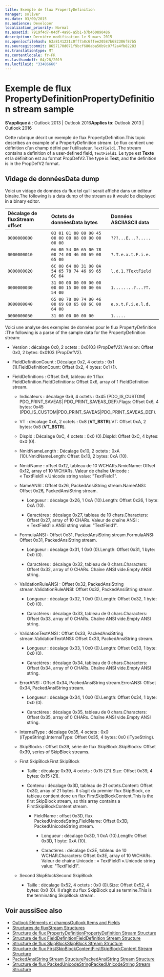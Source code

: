 ```yaml
---
title: Exemple de flux PropertyDefinition
manager: soliver
ms.date: 03/09/2015
ms.audience: Developer
localization_priority: Normal
ms.assetid: 7919f4d7-04df-4a96-a5b1-b7b460890486
description: Dernière modification le 9 mars 2015
ms.openlocfilehash: 63a8141221c0ff7a8c6ffee20587b682386f87b5
ms.sourcegitcommit: 8657170d071f9bcf680aba50b9c07f2a4fb82283
ms.translationtype: MT
ms.contentlocale: fr-FR
ms.lasthandoff: 04/28/2019
ms.locfileid: "33406660"
---
```

# <a name="propertydefinition-stream-sample"></a><span data-ttu-id="00846-103">Exemple de flux PropertyDefinition</span><span class="sxs-lookup"><span data-stu-id="00846-103">PropertyDefinition stream sample</span></span>

<span data-ttu-id="00846-104">**S’applique à** : Outlook 2013 | Outlook 2016</span><span class="sxs-lookup"><span data-stu-id="00846-104">**Applies to**: Outlook 2013 | Outlook 2016</span></span> 
  
<span data-ttu-id="00846-105">Cette rubrique décrit un exemple de flux PropertyDefinition.</span><span class="sxs-lookup"><span data-stu-id="00846-105">This topic describes an example of a PropertyDefinition stream.</span></span> <span data-ttu-id="00846-106">Le flux contient une définition d’un champ défini par l’utilisateur,  `TextField1` .</span><span class="sxs-lookup"><span data-stu-id="00846-106">The stream contains a definition of a user-defined field,  `TextField1`.</span></span> <span data-ttu-id="00846-107">Le type est **Texte** et la définition est au format PropDefV2.</span><span class="sxs-lookup"><span data-stu-id="00846-107">The type is **Text**, and the definition is in the PropDefV2 format.</span></span>
  
## <a name="data-dump"></a><span data-ttu-id="00846-108">Vidage de données</span><span class="sxs-lookup"><span data-stu-id="00846-108">Data dump</span></span>

<span data-ttu-id="00846-109">Voici un vidage de données du flux tel qu’il serait affiché dans un éditeur binaire.</span><span class="sxs-lookup"><span data-stu-id="00846-109">The following is a data dump of the stream as it would be displayed in a binary editor.</span></span>
  
|<span data-ttu-id="00846-110">Décalage de flux</span><span class="sxs-lookup"><span data-stu-id="00846-110">Stream offset</span></span>|<span data-ttu-id="00846-111">Octets de données</span><span class="sxs-lookup"><span data-stu-id="00846-111">Data bytes</span></span>|<span data-ttu-id="00846-112">Données ASCII</span><span class="sxs-lookup"><span data-stu-id="00846-112">ASCII data</span></span>|
|:-----|:-----|:-----|
| `0000000000` <br/> | `03 01 01 00 00 00 45 00 00 00 08 00 00 00 00 00` <br/> | `???...E...?.....` <br/> |
| `0000000010` <br/> | `0A 00 54 00 65 00 78 00 74 00 46 00 69 00 65 00` <br/> | `?.T.e.x.t.F.i.e.` <br/> |
| `0000000020` <br/> | `6C 00 64 00 31 00 0A 54 65 78 74 46 69 65 6C 64` <br/> | `l.d.1.?TextField` <br/> |
| `0000000030` <br/> | `31 00 00 00 00 00 00 00 00 15 00 00 00 0A 54 00` <br/> | `1........?...?T.` <br/> |
| `0000000040` <br/> | `65 00 78 00 74 00 46 00 69 00 65 00 6C 00 64 00` <br/> | `e.x.t.F.i.e.l.d.` <br/> |
| `0000000050` <br/> | `31 00 00 00 00 00` <br/> | `1.....` <br/> |
   
<span data-ttu-id="00846-113">Voici une analyse des exemples de données pour le flux PropertyDefinition :</span><span class="sxs-lookup"><span data-stu-id="00846-113">The following is a parse of the sample data for the PropertyDefinition stream:</span></span>
  
- <span data-ttu-id="00846-114">Version : décalage 0x0, 2 octets : 0x0103 (PropDefV2).</span><span class="sxs-lookup"><span data-stu-id="00846-114">Version: Offset 0x0, 2 bytes: 0x0103 (PropDefV2).</span></span>
    
- <span data-ttu-id="00846-115">FieldDefinitionCount : Décalage 0x2, 4 octets : 0x1 (1).</span><span class="sxs-lookup"><span data-stu-id="00846-115">FieldDefinitionCount: Offset 0x2, 4 bytes: 0x1 (1).</span></span>
    
- <span data-ttu-id="00846-116">FieldDefinitions : Offset 0x6, tableau de 1 flux FieldDefinition.</span><span class="sxs-lookup"><span data-stu-id="00846-116">FieldDefinitions: Offset 0x6, array of 1 FieldDefinition stream.</span></span>
    
  - <span data-ttu-id="00846-117">Indicateurs : décalage 0x6, 4 octets : 0x45 (PDO_IS_CUSTOM| PDO_PRINT_SAVEAS| PDO_PRINT_SAVEAS_DEF).</span><span class="sxs-lookup"><span data-stu-id="00846-117">Flags: Offset 0x6, 4 bytes: 0x45 (PDO_IS_CUSTOM|PDO_PRINT_SAVEAS|PDO_PRINT_SAVEAS_DEF).</span></span>
    
  - <span data-ttu-id="00846-118">VT : décalage 0xA, 2 octets : 0x8 (**VT_BSTR**).</span><span class="sxs-lookup"><span data-stu-id="00846-118">VT: Offset 0xA, 2 bytes: 0x8 (**VT_BSTR**).</span></span>
    
  - <span data-ttu-id="00846-119">DispId : Décalage 0xC, 4 octets : 0x0 (0).</span><span class="sxs-lookup"><span data-stu-id="00846-119">DispId: Offset 0xC, 4 bytes: 0x0 (0).</span></span>
    
  - <span data-ttu-id="00846-120">NmidNameLength : Décalage 0x10, 2 octets : 0xA (10).</span><span class="sxs-lookup"><span data-stu-id="00846-120">NmidNameLength: Offset 0x10, 2 bytes: 0xA (10).</span></span>
    
  - <span data-ttu-id="00846-121">NmidName : offset 0x12, tableau de 10 WCHARs.</span><span class="sxs-lookup"><span data-stu-id="00846-121">NmidName: Offset 0x12, array of 10 WCHARs.</span></span> <span data-ttu-id="00846-122">Valeur de chaîne Unicode : « TextField1 ».</span><span class="sxs-lookup"><span data-stu-id="00846-122">Unicode string value: "TextField1".</span></span>
    
  - <span data-ttu-id="00846-123">NameANSI : Offset 0x26, PackedAnsiString stream.</span><span class="sxs-lookup"><span data-stu-id="00846-123">NameANSI: Offset 0x26, PackedAnsiString stream.</span></span>
    
    - <span data-ttu-id="00846-124">Longueur : décalage 0x26, 1 0xA (10).</span><span class="sxs-lookup"><span data-stu-id="00846-124">Length: Offset 0x26, 1 byte: 0xA (10).</span></span>
      
    - <span data-ttu-id="00846-125">Caractères : décalage 0x27, tableau de 10 chars.</span><span class="sxs-lookup"><span data-stu-id="00846-125">Characters: Offset 0x27, array of 10 CHARs.</span></span> <span data-ttu-id="00846-126">Valeur de chaîne ANSI : « TextField1 ».</span><span class="sxs-lookup"><span data-stu-id="00846-126">ANSI string value: "TextField1".</span></span>
    
  - <span data-ttu-id="00846-127">FormulaANSI : Offset 0x31, PackedAnsiString stream.</span><span class="sxs-lookup"><span data-stu-id="00846-127">FormulaANSI: Offset 0x31, PackedAnsiString stream.</span></span>
    
    - <span data-ttu-id="00846-128">Longueur : décalage 0x31, 1 0x0 (0).</span><span class="sxs-lookup"><span data-stu-id="00846-128">Length: Offset 0x31, 1 byte: 0x0 (0).</span></span>
      
    - <span data-ttu-id="00846-129">Caractères : décalage 0x32, tableau de 0 chars.</span><span class="sxs-lookup"><span data-stu-id="00846-129">Characters: Offset 0x32, array of 0 CHARs.</span></span> <span data-ttu-id="00846-130">Chaîne ANSI vide.</span><span class="sxs-lookup"><span data-stu-id="00846-130">Empty ANSI string.</span></span>
    
  - <span data-ttu-id="00846-131">ValidationRuleANSI : Offset 0x32, PackedAnsiString stream.</span><span class="sxs-lookup"><span data-stu-id="00846-131">ValidationRuleANSI: Offset 0x32, PackedAnsiString stream.</span></span>
    
    - <span data-ttu-id="00846-132">Longueur : décalage 0x32, 1 0x0 (0).</span><span class="sxs-lookup"><span data-stu-id="00846-132">Length: Offset 0x32, 1 byte: 0x0 (0).</span></span>
      
    - <span data-ttu-id="00846-133">Caractères : décalage 0x33, tableau de 0 chars.</span><span class="sxs-lookup"><span data-stu-id="00846-133">Characters: Offset 0x33, array of 0 CHARs.</span></span> <span data-ttu-id="00846-134">Chaîne ANSI vide.</span><span class="sxs-lookup"><span data-stu-id="00846-134">Empty ANSI string.</span></span>
    
  - <span data-ttu-id="00846-135">ValidationTextANSI : Offset 0x33, PackedAnsiString stream.</span><span class="sxs-lookup"><span data-stu-id="00846-135">ValidationTextANSI: Offset 0x33, PackedAnsiString stream.</span></span>
    
    - <span data-ttu-id="00846-136">Longueur : décalage 0x33, 1 0x0 (0).</span><span class="sxs-lookup"><span data-stu-id="00846-136">Length: Offset 0x33, 1 byte: 0x0 (0).</span></span>
      
    - <span data-ttu-id="00846-137">Caractères : décalage 0x34, tableau de 0 chars.</span><span class="sxs-lookup"><span data-stu-id="00846-137">Characters: Offset 0x34, array of 0 CHARs.</span></span> <span data-ttu-id="00846-138">Chaîne ANSI vide.</span><span class="sxs-lookup"><span data-stu-id="00846-138">Empty ANSI string.</span></span>
    
  - <span data-ttu-id="00846-139">ErrorANSI : Offset 0x34, PackedAnsiString stream.</span><span class="sxs-lookup"><span data-stu-id="00846-139">ErrorANSI: Offset 0x34, PackedAnsiString stream.</span></span>
    
    - <span data-ttu-id="00846-140">Longueur : décalage 0x34, 1 0x0 (0).</span><span class="sxs-lookup"><span data-stu-id="00846-140">Length: Offset 0x34, 1 byte: 0x0 (0).</span></span>
      
    - <span data-ttu-id="00846-141">Caractères : décalage 0x35, tableau de 0 chars.</span><span class="sxs-lookup"><span data-stu-id="00846-141">Characters: Offset 0x35, array of 0 CHARs.</span></span> <span data-ttu-id="00846-142">Chaîne ANSI vide.</span><span class="sxs-lookup"><span data-stu-id="00846-142">Empty ANSI string.</span></span>
    
  - <span data-ttu-id="00846-143">InternalType : décalage 0x35, 4 octets : 0x0 (iTypeString).</span><span class="sxs-lookup"><span data-stu-id="00846-143">InternalType: Offset 0x35, 4 bytes: 0x0 (iTypeString).</span></span>
    
  - <span data-ttu-id="00846-144">SkipBlocks : Offset 0x39, série de flux SkipBlock.</span><span class="sxs-lookup"><span data-stu-id="00846-144">SkipBlocks: Offset 0x39, series of SkipBlock streams.</span></span>
    
  - <span data-ttu-id="00846-145">First SkipBlock</span><span class="sxs-lookup"><span data-stu-id="00846-145">First SkipBlock</span></span>
    
    - <span data-ttu-id="00846-146">Taille : décalage 0x39, 4 octets : 0x15 (21).</span><span class="sxs-lookup"><span data-stu-id="00846-146">Size: Offset 0x39, 4 bytes: 0x15 (21).</span></span>
      
    - <span data-ttu-id="00846-147">Contenu : décalage 0x3D, tableau de 21 octets.</span><span class="sxs-lookup"><span data-stu-id="00846-147">Content: Offset 0x3D, array of 21 bytes.</span></span> <span data-ttu-id="00846-148">Il s’agit du premier flux SkipBlock, ce tableau contient donc un flux FirstSkipBlockContent.</span><span class="sxs-lookup"><span data-stu-id="00846-148">This is the first SkipBlock stream, so this array contains a FirstSkipBlockContent stream.</span></span>
      
      - <span data-ttu-id="00846-149">FieldName : offset 0x3D, flux PackedUnicodeString.</span><span class="sxs-lookup"><span data-stu-id="00846-149">FieldName: Offset 0x3D, PackedUnicodeString stream.</span></span>
        
        - <span data-ttu-id="00846-150">Longueur : décalage 0x3D, 1 0xA (10).</span><span class="sxs-lookup"><span data-stu-id="00846-150">Length: Offset 0x3D, 1 byte: 0xA (10).</span></span>
          
        - <span data-ttu-id="00846-151">Caractères : décalage 0x3E, tableau de 10 WCHAR.</span><span class="sxs-lookup"><span data-stu-id="00846-151">Characters: Offset 0x3E, array of 10 WCHARs.</span></span> <span data-ttu-id="00846-152">Valeur de chaîne Unicode : « TextField1 ».</span><span class="sxs-lookup"><span data-stu-id="00846-152">Unicode string value: "TextField1".</span></span>
    
  - <span data-ttu-id="00846-153">Second SkipBlock</span><span class="sxs-lookup"><span data-stu-id="00846-153">Second SkipBlock</span></span>
    
    - <span data-ttu-id="00846-154">Taille : décalage 0x52, 4 octets : 0x0 (0).</span><span class="sxs-lookup"><span data-stu-id="00846-154">Size: Offset 0x52, 4 bytes: 0x0 (0).</span></span> <span data-ttu-id="00846-155">Il s’agit du flux SkipBlock qui se termine.</span><span class="sxs-lookup"><span data-stu-id="00846-155">This is the terminating SkipBlock stream.</span></span>
    
## <a name="see-also"></a><span data-ttu-id="00846-156">Voir aussi</span><span class="sxs-lookup"><span data-stu-id="00846-156">See also</span></span>

- [<span data-ttu-id="00846-157">Outlook Éléments et champs</span><span class="sxs-lookup"><span data-stu-id="00846-157">Outlook Items and Fields</span></span>](outlook-items-and-fields.md)
- [<span data-ttu-id="00846-158">Structures de flux</span><span class="sxs-lookup"><span data-stu-id="00846-158">Stream Structures</span></span>](stream-structures.md)
- [<span data-ttu-id="00846-159">Structure de flux PropertyDefinition</span><span class="sxs-lookup"><span data-stu-id="00846-159">PropertyDefinition Stream Structure</span></span>](propertydefinition-stream-structure.md)
- [<span data-ttu-id="00846-160">Structure de flux FieldDefinition</span><span class="sxs-lookup"><span data-stu-id="00846-160">FieldDefinition Stream Structure</span></span>](fielddefinition-stream-structure.md)
- [<span data-ttu-id="00846-161">Structure de flux SkipBlock</span><span class="sxs-lookup"><span data-stu-id="00846-161">SkipBlock Stream Structure</span></span>](skipblock-stream-structure.md)
- [<span data-ttu-id="00846-162">Structure de flux FirstSkipBlockContent</span><span class="sxs-lookup"><span data-stu-id="00846-162">FirstSkipBlockContent Stream Structure</span></span>](firstskipblockcontent-stream-structure.md)
- [<span data-ttu-id="00846-163">PackedAnsiString Stream Structure</span><span class="sxs-lookup"><span data-stu-id="00846-163">PackedAnsiString Stream Structure</span></span>](packedansistring-stream-structure.md)
- [<span data-ttu-id="00846-164">Structure de flux PackedUnicodeString</span><span class="sxs-lookup"><span data-stu-id="00846-164">PackedUnicodeString Stream Structure</span></span>](packedunicodestring-stream-structure.md)


